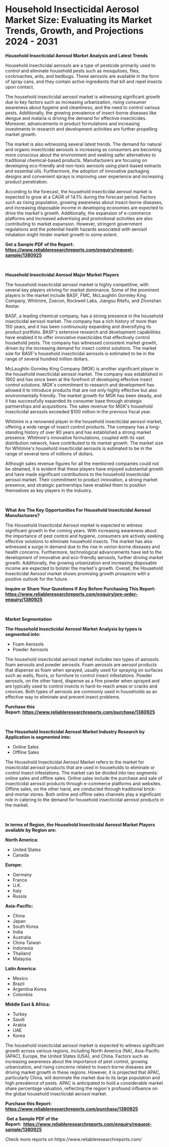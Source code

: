 <p><h1>Household Insecticidal Aerosol Market Size: Evaluating its Market Trends, Growth, and Projections 2024 - 2031</h1></p><p><strong>Household Insecticidal Aerosol Market Analysis and Latest Trends</strong></p>
<p><p>Household insecticidal aerosols are a type of pesticide primarily used to control and eliminate household pests such as mosquitoes, flies, cockroaches, ants, and bedbugs. These aerosols are available in the form of spray cans, and they contain active ingredients that kill and repel insects upon contact.</p><p>The household insecticidal aerosol market is witnessing significant growth due to key factors such as increasing urbanization, rising consumer awareness about hygiene and cleanliness, and the need to control various pests. Additionally, the growing prevalence of insect-borne diseases like dengue and malaria is driving the demand for effective insecticides. Moreover, advancements in product formulations and increasing investments in research and development activities are further propelling market growth.</p><p>The market is also witnessing several latest trends. The demand for natural and organic insecticidal aerosols is increasing as consumers are becoming more conscious about the environment and seeking safer alternatives to traditional chemical-based products. Manufacturers are focusing on developing eco-friendly and non-toxic aerosols using plant-based extracts and essential oils. Furthermore, the adoption of innovative packaging designs and convenient sprays is improving user experience and increasing product penetration.</p><p>According to the forecast, the household insecticidal aerosol market is expected to grow at a CAGR of 14.1% during the forecast period. Factors such as rising population, growing awareness about insect-borne diseases, and increasing disposable income in developing economies are expected to drive the market's growth. Additionally, the expansion of e-commerce platforms and increased advertising and promotional activities are also contributing to market expansion. However, stringent government regulations and the potential health hazards associated with aerosol inhalation might hinder market growth to some extent.</p></p>
<p><strong>Get a Sample PDF of the Report:&nbsp; <a href="https://www.reliableresearchreports.com/enquiry/request-sample/1380925">https://www.reliableresearchreports.com/enquiry/request-sample/1380925</a></strong></p>
<p>&nbsp;</p>
<p><strong>Household Insecticidal Aerosol Major Market Players</strong></p>
<p><p>The household insecticidal aerosol market is highly competitive, with several key players striving for market dominance. Some of the prominent players in the market include BASF, FMC, McLaughlin Gormley King Company, Whitmire, Zoecon, Rockwell Labs, Jiangsu Ritefu, and Zhonshan Aestar.</p><p>BASF, a leading chemical company, has a strong presence in the household insecticidal aerosol market. The company has a rich history of more than 150 years, and it has been continuously expanding and diversifying its product portfolio. BASF's extensive research and development capabilities have enabled it to offer innovative insecticides that effectively control household pests. The company has witnessed consistent market growth, driven by the increasing demand for insect control solutions. The market size for BASF's household insecticidal aerosols is estimated to be in the range of several hundred million dollars.</p><p>McLaughlin Gormley King Company (MGK) is another significant player in the household insecticidal aerosol market. The company was established in 1902 and has since been at the forefront of developing effective insect control solutions. MGK's commitment to research and development has allowed it to introduce products that are not only highly effective but also environmentally friendly. The market growth for MGK has been steady, and it has successfully expanded its consumer base through strategic partnerships and acquisitions. The sales revenue for MGK's household insecticidal aerosols exceeded $100 million in the previous fiscal year.</p><p>Whitmire is a renowned player in the household insecticidal aerosol market, offering a wide range of insect control products. The company has a long-standing history of over 80 years and has established a strong market presence. Whitmire's innovative formulations, coupled with its vast distribution network, have contributed to its market growth. The market size for Whitmire's household insecticidal aerosols is estimated to be in the range of several tens of millions of dollars.</p><p>Although sales revenue figures for all the mentioned companies could not be obtained, it is evident that these players have enjoyed substantial growth and have made significant contributions to the household insecticidal aerosol market. Their commitment to product innovation, a strong market presence, and strategic partnerships have enabled them to position themselves as key players in the industry.</p></p>
<p>&nbsp;</p>
<p><strong>What Are The Key Opportunities For Household Insecticidal Aerosol Manufacturers?</strong></p>
<p><p>The Household Insecticidal Aerosol market is expected to witness significant growth in the coming years. With increasing awareness about the importance of pest control and hygiene, consumers are actively seeking effective solutions to eliminate household insects. The market has also witnessed a surge in demand due to the rise in vector-borne diseases and health concerns. Furthermore, technological advancements have led to the development of innovative and eco-friendly aerosols, further driving market growth. Additionally, the growing urbanization and increasing disposable income are expected to bolster the market's growth. Overall, the Household Insecticidal Aerosol market shows promising growth prospects with a positive outlook for the future.</p></p>
<p><strong>Inquire or Share Your Questions If Any Before Purchasing This Report: <a href="https://www.reliableresearchreports.com/enquiry/pre-order-enquiry/1380925">https://www.reliableresearchreports.com/enquiry/pre-order-enquiry/1380925</a></strong></p>
<p>&nbsp;</p>
<p><strong>Market Segmentation</strong></p>
<p><strong>The Household Insecticidal Aerosol Market Analysis by types is segmented into:</strong></p>
<p><ul><li>Foam Aerosols</li><li>Powder Aerosols</li></ul></p>
<p><p>The household insecticidal aerosol market includes two types of aerosols: foam aerosols and powder aerosols. Foam aerosols are aerosol products that dispense as foam when sprayed, usually used for spraying on surfaces such as walls, floors, or furniture to control insect infestations. Powder aerosols, on the other hand, dispense as a fine powder when sprayed and are typically used to control insects in hard-to-reach areas or cracks and crevices. Both types of aerosols are commonly used in households as an effective way to eliminate and prevent insect problems.</p></p>
<p><strong>Purchase this Report:&nbsp;<a href="https://www.reliableresearchreports.com/purchase/1380925">https://www.reliableresearchreports.com/purchase/1380925</a></strong></p>
<p>&nbsp;</p>
<p><strong>The Household Insecticidal Aerosol Market Industry Research by Application is segmented into:</strong></p>
<p><ul><li>Online Sales</li><li>Offline Sales</li></ul></p>
<p><p>The Household Insecticidal Aerosol Market refers to the market for insecticidal aerosol products that are used in households to eliminate or control insect infestations. The market can be divided into two segments: online sales and offline sales. Online sales include the purchase and sale of insecticidal aerosol products through e-commerce platforms and websites. Offline sales, on the other hand, are conducted through traditional brick-and-mortar stores. Both online and offline sales channels play a significant role in catering to the demand for household insecticidal aerosol products in the market.</p></p>
<p>&nbsp;</p>
<p><strong>In terms of Region, the Household Insecticidal Aerosol Market Players available by Region are:</strong></p>
<p>
    <p> <strong> North America: </strong>
        <ul>
            <li>United States</li>
            <li>Canada</li>
        </ul>
        </p> 
    <p> <strong> Europe: </strong>
        <ul>
            <li>Germany</li>
            <li>France</li>
            <li>U.K.</li>
            <li>Italy</li>
            <li>Russia</li>
        </ul>
        </p> 
    <p> <strong> Asia-Pacific: </strong>
        <ul>
            <li>China</li>
            <li>Japan</li>
            <li>South Korea</li>
            <li>India</li>
            <li>Australia</li>
            <li>China Taiwan</li>
            <li>Indonesia</li>
            <li>Thailand</li>
            <li>Malaysia</li>
        </ul>
        </p> 
    <p> <strong> Latin America: </strong>
        <ul>
            <li>Mexico</li>
            <li>Brazil</li>
            <li>Argentina Korea</li>
            <li>Colombia</li>
        </ul>
        </p> 
    <p> <strong> Middle East & Africa: </strong>
        <ul>
            <li>Turkey</li>
            <li>Saudi</li>
            <li>Arabia</li>
            <li>UAE</li>
            <li>Korea</li>
        </ul>
    </p>
    </p>
<p><p>The household insecticidal aerosol market is expected to witness significant growth across various regions, including North America (NA), Asia-Pacific (APAC), Europe, the United States (USA), and China. Factors such as increasing awareness about the importance of pest control, growing urbanization, and rising concerns related to insect-borne diseases are driving market growth in these regions. However, it is projected that APAC, particularly China, will dominate the market due to its large population and high prevalence of pests. APAC is anticipated to hold a considerable market share percentage valuation, reflecting the region's profound influence on the global household insecticidal aerosol market.</p></p>
<p><strong>Purchase this Report: <a href="https://www.reliableresearchreports.com/purchase/1380925">https://www.reliableresearchreports.com/purchase/1380925</a></strong></p>
<p>&nbsp;<strong>Get a Sample PDF of the Report:&nbsp;&nbsp;<a href="https://www.reliableresearchreports.com/enquiry/request-sample/1380925">https://www.reliableresearchreports.com/enquiry/request-sample/1380925</a></strong></p>
<p><strong></strong></p>
<p>Check more reports on https://www.reliableresearchreports.com/</p>